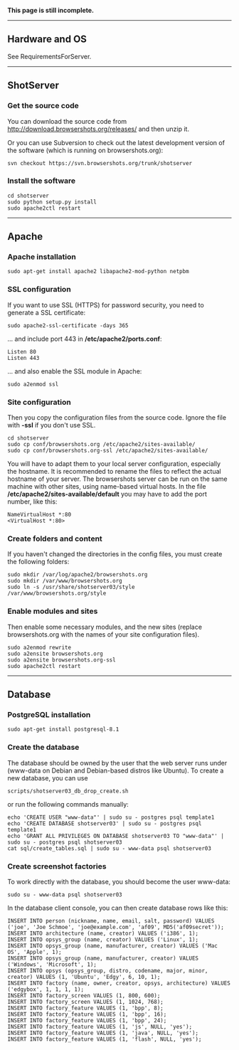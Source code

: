 **This page is still incomplete.**


---


## Hardware and OS ##

See RequirementsForServer.


---


## ShotServer ##

### Get the source code ###

You can download the source code from http://download.browsershots.org/releases/ and then unzip it.

Or you can use Subversion to check out the latest development version of the software (which is running on browsershots.org):

```
svn checkout https://svn.browsershots.org/trunk/shotserver
```

### Install the software ###

```
cd shotserver
sudo python setup.py install
sudo apache2ctl restart
```


---


## Apache ##

### Apache installation ###

```
sudo apt-get install apache2 libapache2-mod-python netpbm
```

### SSL configuration ###

If you want to use SSL (HTTPS) for password security, you need to generate a SSL certificate:

```
sudo apache2-ssl-certificate -days 365
```

... and include port 443 in **/etc/apache2/ports.conf**:

```
Listen 80
Listen 443
```

... and also enable the SSL module in Apache:

```
sudo a2enmod ssl
```

### Site configuration ###

Then you copy the configuration files from the source code. Ignore the file with **-ssl** if you don't use SSL.

```
cd shotserver
sudo cp conf/browsershots.org /etc/apache2/sites-available/
sudo cp conf/browsershots.org-ssl /etc/apache2/sites-available/
```

You will have to adapt them to your local server configuration, especially the hostname. It is recommended to rename the files to reflect the actual hostname of your server. The browsershots server can be run on the same machine with other sites, using name-based virtual hosts. In the file **/etc/apache2/sites-available/default** you may have to add the port number, like this:

```
NameVirtualHost *:80
<VirtualHost *:80>
```

### Create folders and content ###

If you haven't changed the directories in the config files, you must create the following folders:

```
sudo mkdir /var/log/apache2/browsershots.org
sudo mkdir /var/www/browsershots.org
sudo ln -s /usr/share/shotserver03/style /var/www/browsershots.org/style
```

### Enable modules and sites ###

Then enable some necessary modules, and the new sites (replace browsershots.org with the names of your site configuration files).

```
sudo a2enmod rewrite
sudo a2ensite browsershots.org
sudo a2ensite browsershots.org-ssl
sudo apache2ctl restart
```


---


## Database ##

### PostgreSQL installation ###

```
sudo apt-get install postgresql-8.1
```

### Create the database ###

The database should be owned by the user that the web server runs under (www-data on Debian and Debian-based distros like Ubuntu). To create a new database, you can use

```
scripts/shotserver03_db_drop_create.sh
```

or run the following commands manually:

```
echo 'CREATE USER "www-data"' | sudo su - postgres psql template1
echo 'CREATE DATABASE shotserver03' | sudo su - postgres psql template1
echo 'GRANT ALL PRIVILEGES ON DATABASE shotserver03 TO "www-data"' | sudo su - postgres psql shotserver03
cat sql/create_tables.sql | sudo su - www-data psql shotserver03
```

### Create screenshot factories ###

To work directly with the database, you should become the user www-data:

```
sudo su - www-data psql shotserver03
```

In the database client console, you can then create database rows like this:

```
INSERT INTO person (nickname, name, email, salt, password) VALUES ('joe', 'Joe Schmoe', 'joe@example.com', 'af09', MD5('af09secret'));
INSERT INTO architecture (name, creator) VALUES ('i386', 1);
INSERT INTO opsys_group (name, creator) VALUES ('Linux', 1);
INSERT INTO opsys_group (name, manufacturer, creator) VALUES ('Mac OS', 'Apple', 1);
INSERT INTO opsys_group (name, manufacturer, creator) VALUES ('Windows', 'Microsoft', 1);
INSERT INTO opsys (opsys_group, distro, codename, major, minor, creator) VALUES (1, 'Ubuntu', 'Edgy', 6, 10, 1);
INSERT INTO factory (name, owner, creator, opsys, architecture) VALUES ('edgybox', 1, 1, 1, 1);
INSERT INTO factory_screen VALUES (1, 800, 600);
INSERT INTO factory_screen VALUES (1, 1024, 768);
INSERT INTO factory_feature VALUES (1, 'bpp', 8);
INSERT INTO factory_feature VALUES (1, 'bpp', 16);
INSERT INTO factory_feature VALUES (1, 'bpp', 24);
INSERT INTO factory_feature VALUES (1, 'js', NULL, 'yes');
INSERT INTO factory_feature VALUES (1, 'java', NULL, 'yes');
INSERT INTO factory_feature VALUES (1, 'flash', NULL, 'yes');
```